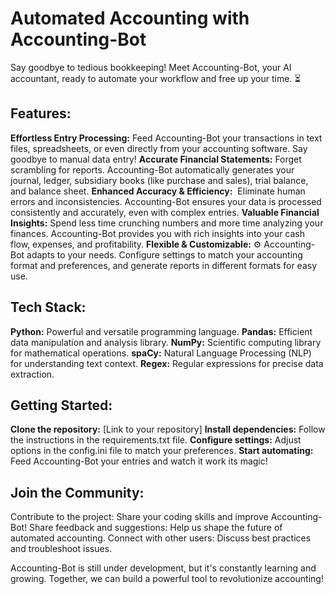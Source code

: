 # Automated Accounting with Accounting-Bot
Say goodbye to tedious bookkeeping!  Meet Accounting-Bot, your AI accountant, ready to automate your workflow and free up your time. ⏳

## Features:

**Effortless Entry Processing:** Feed Accounting-Bot your transactions in text files, spreadsheets, or even directly from your accounting software. Say goodbye to manual data entry!
**Accurate Financial Statements:** Forget scrambling for reports. Accounting-Bot automatically generates your journal, ledger, subsidiary books (like purchase and sales), trial balance, and balance sheet.
**Enhanced Accuracy & Efficiency:** ️ Eliminate human errors and inconsistencies. Accounting-Bot ensures your data is processed consistently and accurately, even with complex entries.
**Valuable Financial Insights:** Spend less time crunching numbers and more time analyzing your finances. Accounting-Bot provides you with rich insights into your cash flow, expenses, and profitability.
**Flexible & Customizable:** ⚙️ Accounting-Bot adapts to your needs. Configure settings to match your accounting format and preferences, and generate reports in different formats for easy use.

## Tech Stack:

**Python:** Powerful and versatile programming language.
**Pandas:** Efficient data manipulation and analysis library.
**NumPy:** Scientific computing library for mathematical operations.
**spaCy:** Natural Language Processing (NLP) for understanding text context.
**Regex:** Regular expressions for precise data extraction.

## Getting Started:

**Clone the repository:** [Link to your repository]
**Install dependencies:** Follow the instructions in the requirements.txt file.
**Configure settings:** Adjust options in the config.ini file to match your preferences.
**Start automating:** Feed Accounting-Bot your entries and watch it work its magic!

## Join the Community:

Contribute to the project: Share your coding skills and improve Accounting-Bot!
Share feedback and suggestions: Help us shape the future of automated accounting.
Connect with other users: Discuss best practices and troubleshoot issues.

Accounting-Bot is still under development, but it's constantly learning and growing. Together, we can build a powerful tool to revolutionize accounting!
